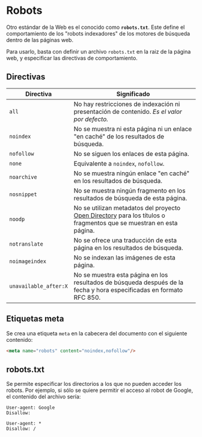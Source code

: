 # Robots

Otro estándar de la Web es el conocido como **`robots.txt`**. Este define el comportamiento de los "robots indexadores"
de los motores de búsqueda dentro de las páginas web.

Para usarlo, basta con definir un archivo `robots.txt` en la raiz de la página web, y especificar las directivas de
comportamiento.

## Directivas

| Directiva             | Significado                                                                                                                           |
|-----------------------|---------------------------------------------------------------------------------------------------------------------------------------|
| `all`                 | No hay restricciones de indexación ni presentación de contenido. _Es el valor por defecto._                                           |
| `noindex`             | No se muestra ni esta página ni un enlace "en caché" de los resultados de búsqueda.                                                   |
| `nofollow`            | No se siguen los enlaces de esta página.                                                                                              |
| `none`                | Equivalente a `noindex`, `nofollow`.                                                                                                  |
| `noarchive`           | No se muestra ningún enlace "en caché" en los resultados de búsqueda.                                                                 |
| `nosnippet`           | No se muestra ningún fragmento en los resultados de búsqueda de esta página.                                                          |
| `noodp`               | No se utilizan metadatos del proyecto [Open Directory](http://odp.org/) para los títulos o fragmentos que se muestran en esta página. |
| `notranslate`         | No se ofrece una traducción de esta página en los resultados de búsqueda.                                                             |
| `noimageindex`        | No se indexan las imágenes de esta página.                                                                                            |
| `unavailable_after:X` | No se muestra esta página en los resultados de búsqueda después de la fecha y hora especificadas en formato RFC 850.                  |

## Etiquetas meta

Se crea una etiqueta `meta` en la cabecera del documento con el siguiente contenido:

````html
<meta name="robots" content="noindex,nofollow"/>
````

## robots.txt

Se permite especificar los directorios a los que no pueden acceder los robots. Por ejemplo, si sólo se quiere permitir
el acceso al robot de Google, el contenido del archivo sería:

```text
User-agent: Google
Disallow:

User-agent: *
Disallow: /
```
